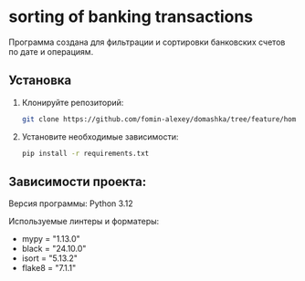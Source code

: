 # sorting of banking transactions

Программа создана для фильтрации и сортировки банковских счетов по дате и операциям.

## Установка

1. Клонируйте репозиторий:
   ```bash
   git clone https://github.com/fomin-alexey/domashka/tree/feature/homework10.1

2. Установите необходимые зависимости:
   ```bash
   pip install -r requirements.txt
   ```

## Зависимости проекта:

Версия программы: Python 3.12

Используемые линтеры и форматеры:
- mypy = "1.13.0"
- black = "24.10.0"
- isort = "5.13.2"
- flake8 = "7.1.1"
